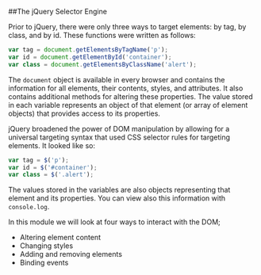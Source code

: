 ##The jQuery Selector Engine

Prior to jQuery, there were only three ways to target elements: by tag, by class, and by id. These functions were written as follows:

```javascript
var tag = document.getElementsByTagName('p');
var id = document.getElementById('container');
var class = document.getElementsByClassName('alert');
```

The `document` object is available in every browser and contains the information for all elements, their contents, styles, and attributes. It also contains additional methods for altering these properties. The value stored in each variable represents an object of that element (or array of element objects) that provides access to its properties.

jQuery broadened the power of DOM manipulation by allowing for a universal targeting syntax that used CSS selector rules for targeting elements. It looked like so:

```javascript
var tag = $('p');
var id = $('#container');
var class = $('.alert');
```

The values stored in the variables are also objects representing that element and its properties. You can view also this information with `console.log`.

In this module we will look at four ways to interact with the DOM;

* Altering element content
* Changing styles
* Adding and removing elements
* Binding events
